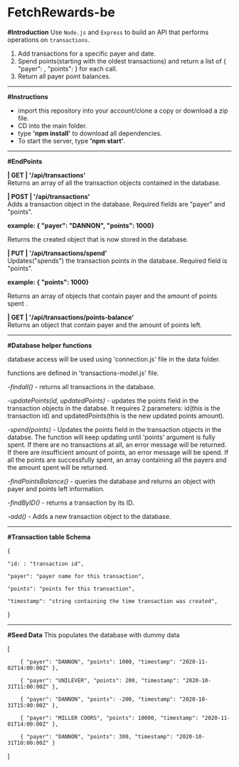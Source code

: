 # FetchRewards-be

**#Introduction**
Use `Node.js` and `Express` to build an API that performs operations on `transactions`.

1) Add transactions for a specific payer and date.
2) Spend points(starting with the oldest transactions) and return a list of { "payer": <string>, "points": <integer> } for each call.
3) Return all payer point balances.

_____________________________________________________________________________________

**#Instructions**
- import this repository into your account/clone a copy or download a zip file.
- CD into the main folder.
- type **'npm install'** to download all dependencies.
- To start the server, type **'npm start'**.<br/>


_____________________________________________________________________________________


**#EndPoints**

**| GET    | '/api/transactions'**       
Returns an array of all the transaction objects contained in the database.    

**| POST    | '/api/transactions'**        
Adds a transaction object in the database. Required fields are "payer" and "points".

**example: { "payer": "DANNON", "points": 1000}**

Returns the created object that is now stored in the database.

**| PUT    | '/api/transactions/spend'**             
Updates("spends") the transaction points in the database. Required field is "points". 

**example: { "points": 1000}**

Returns an array of objects that contain payer and the amount of points spent .

**| GET    | '/api/transactions/points-balance'**             
Returns an object that contain payer and the amount of points left.

_____________________________________________________________________________________

**#Database helper functions**

database access will be used using 'connection.js' file in the data folder.

functions are defined in 'transactions-model.js' file.

-*findall()* - returns all transactions in the database.

-*updatePoints(id, updatedPoints)* - updates the points field in the transaction objects in the databse.
It requires 2 parameters: id(this is the transaction id) and updatedPoints(this is the new updated points amount).

-*spend(points)* - Updates the points field in the transaction objects in the databse. The function will keep updating
until 'points' argument is fully spent. If there are no transactions at all, an error message will be returned.
If there are insufficient amount of points, an error message will be spend. If all the points are successfully spent,
an array containing all the payers and the amount spent will be returned.

-*findPointsBalance()* - queries the database and returns an object with payer and points left information.

-*findByID()* - returns a transaction by its ID.

-*add()* - Adds a new transaction object to the database.

_____________________________________________________________________________________


**#Transaction table Schema**

{
    
    "id: : "transaction id",
    
    "payer": "payer name for this transaction",
    
    "points": "points for this transaction",
    
    "timestamp": "string containing the time transaction was created",
}

_____________________________________________________________________________________


**#Seed Data**
This populates the database with dummy data

[
        
        { "payer": "DANNON", "points": 1000, "timestamp": "2020-11-02T14:00:00Z" },
        
        { "payer": "UNILEVER", "points": 200, "timestamp": "2020-10-31T11:00:00Z" },
        
        { "payer": "DANNON", "points": -200, "timestamp": "2020-10-31T15:00:00Z" },
        
        { "payer": "MILLER COORS", "points": 10000, "timestamp": "2020-11-01T14:00:00Z" },
        
        { "payer": "DANNON", "points": 300, "timestamp": "2020-10-31T10:00:00Z" }
]












